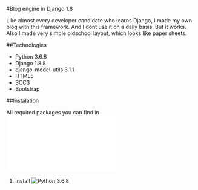 #Blog engine in Django 1.8 

Like almost every developer candidate who learns Django, I made my own blog with this framework. And I dont use it on a daily basis. But it works. 
Also I made very simple oldschool layout, which looks like paper sheets.

##Technologies

* Python 3.6.8
* Django 1.8.8
* django-model-utils 3.1.1
* HTML5
* SCC3
* Bootstrap

##Instalation

All required packages you can find in ![requirements](requirements.txt)

1. Install ![Python 3.6.8](https://www.python.org/downloads/release/python-368/)
